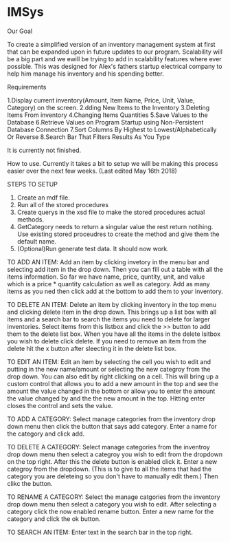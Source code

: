 # IMSys

Our Goal

To create a simplified version of an inventory management system at first that can be expanded upon in future updates to our program. 
Scalability will be a big part and we ewill be trying to add in scalability features where ever possible. This was designed for Alex's 
fathers startup electrical company to help him manage his inventory and his spending better. 

Requirements

1.Display current inventory(Amount, Item Name, Price, Unit, Value, Category) on the screen.
2.dding New Items to the Inventory
3.Deleting Items From inventory
4.Changing Items Quantities
5.Save Values to the Database
6.Retrieve Values on Program Startup using Non-Persistent Database Connection
7.Sort Columns By Highest to Lowest/Alphabetically Or Reverse
8.Search Bar That Filters Results As You Type

It is currently not finished. 

How to use. Currently it takes a bit to setup we will be making this process easier over the next few weeks. (Last edited May 16th 2018)

STEPS TO SETUP
1. Create an mdf file. 
2. Run all of the stored procedures
3. Create querys in the xsd file to make the stored procedures actual methods. 
4. GetCategory needs to return a singular value the rest return notihing. Use existing stored proceudres to create the method and 
give them the default name. 
5. (Optional)Run generate test data. 
It should now work.

TO ADD AN ITEM: Add an item by clicking invetory in the menu bar and selecting add item in the drop down. Then you can fill out a table 
with all the items information. So far we have name, price, quntity, unit, and value which is a price * quantity calculation as well as 
category. Add as many items as you ned then click add at the bottom to add them to your inventory. 

TO DELETE AN ITEM: Delete an item by clicking inventory in the top menu and clicking delete item in the drop down. This brings up a 
list box with all items and a search bar to search the items you need to delete for larger inventories. Select items from this 
listbox and click the >> button to add them to the delete list box. When you have all the items in the delete lsitbox you wish 
to delete click delete. If you need to remove an item from the delete hit the x button after sleecting it in the delete list box.

TO EDIT AN ITEM: Edit an item by selecting the cell you wish to edit and putting in the new name/amount or selecting the new categroy 
from the drop down. You can also edit by right clicking on a cell. This will bring up a custom control that allows you to add a
new amount in the top and see the amount the value changed in the bottom or allow you to enter the amount the value changed by 
and the the new amount in the top. Hitting enter closes the control and sets the value.

TO ADD A CATEGORY: Select manage categories from the inventory drop down menu then click the button that says add category. Enter a
name for the category and click add.

TO DELETE A CATEGORY: Select manage categories from the inventroy drop down menu then select a categroy you wish to edit from the 
dropdown on the top right. After this the delete button is enabled click it. Enter a new categroy from the dropdown. (This is to give
to all the items that had the category you are deleteing so you don't have to manually edit them.) Then clikc the button.

TO RENAME A CATEGORY: Select the manage catgories from the inventory drop down menu then select a category you wish to edit. After 
selecting a category click the now enabled rename button. Enter a new name for the category and click the ok button.

TO SEARCH AN ITEM: Enter text in the search bar in the top right.
